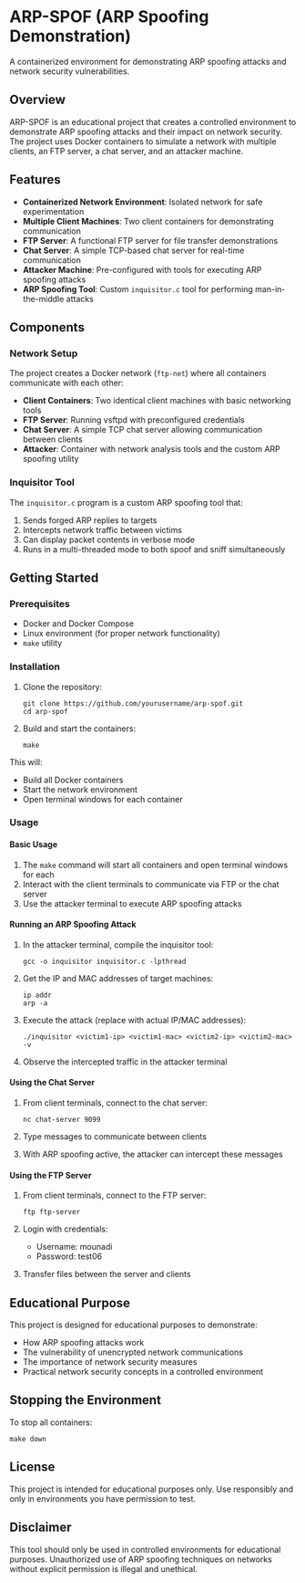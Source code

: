 # ARP-SPOF (ARP Spoofing Demonstration)

A containerized environment for demonstrating ARP spoofing attacks and network security vulnerabilities.

## Overview

ARP-SPOF is an educational project that creates a controlled environment to demonstrate ARP spoofing attacks and their impact on network security. The project uses Docker containers to simulate a network with multiple clients, an FTP server, a chat server, and an attacker machine.

## Features

- **Containerized Network Environment**: Isolated network for safe experimentation
- **Multiple Client Machines**: Two client containers for demonstrating communication
- **FTP Server**: A functional FTP server for file transfer demonstrations
- **Chat Server**: A simple TCP-based chat server for real-time communication
- **Attacker Machine**: Pre-configured with tools for executing ARP spoofing attacks
- **ARP Spoofing Tool**: Custom `inquisitor.c` tool for performing man-in-the-middle attacks

## Components

### Network Setup

The project creates a Docker network (`ftp-net`) where all containers communicate with each other:

- **Client Containers**: Two identical client machines with basic networking tools
- **FTP Server**: Running vsftpd with preconfigured credentials
- **Chat Server**: A simple TCP chat server allowing communication between clients
- **Attacker**: Container with network analysis tools and the custom ARP spoofing utility

### Inquisitor Tool

The `inquisitor.c` program is a custom ARP spoofing tool that:

1. Sends forged ARP replies to targets
2. Intercepts network traffic between victims
3. Can display packet contents in verbose mode
4. Runs in a multi-threaded mode to both spoof and sniff simultaneously

## Getting Started

### Prerequisites

- Docker and Docker Compose
- Linux environment (for proper network functionality)
- `make` utility

### Installation

1. Clone the repository:
   ```
   git clone https://github.com/yourusername/arp-spof.git
   cd arp-spof
   ```

2. Build and start the containers:
   ```
   make
   ```

This will:
- Build all Docker containers
- Start the network environment
- Open terminal windows for each container

### Usage

#### Basic Usage

1. The `make` command will start all containers and open terminal windows for each
2. Interact with the client terminals to communicate via FTP or the chat server
3. Use the attacker terminal to execute ARP spoofing attacks

#### Running an ARP Spoofing Attack

1. In the attacker terminal, compile the inquisitor tool:
   ```
   gcc -o inquisitor inquisitor.c -lpthread
   ```

2. Get the IP and MAC addresses of target machines:
   ```
   ip addr
   arp -a
   ```

3. Execute the attack (replace with actual IP/MAC addresses):
   ```
   ./inquisitor <victim1-ip> <victim1-mac> <victim2-ip> <victim2-mac> -v
   ```

4. Observe the intercepted traffic in the attacker terminal

#### Using the Chat Server

1. From client terminals, connect to the chat server:
   ```
   nc chat-server 9099
   ```

2. Type messages to communicate between clients
3. With ARP spoofing active, the attacker can intercept these messages

#### Using the FTP Server

1. From client terminals, connect to the FTP server:
   ```
   ftp ftp-server
   ```
   
2. Login with credentials:
   - Username: mounadi
   - Password: test06

3. Transfer files between the server and clients

## Educational Purpose

This project is designed for educational purposes to demonstrate:

- How ARP spoofing attacks work
- The vulnerability of unencrypted network communications
- The importance of network security measures
- Practical network security concepts in a controlled environment

## Stopping the Environment

To stop all containers:
```
make down
```

## License

This project is intended for educational purposes only. Use responsibly and only in environments you have permission to test.

## Disclaimer

This tool should only be used in controlled environments for educational purposes. Unauthorized use of ARP spoofing techniques on networks without explicit permission is illegal and unethical.

